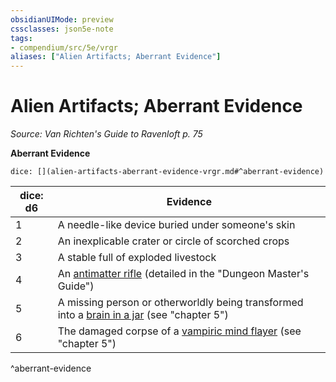 ```yaml
---
obsidianUIMode: preview
cssclasses: json5e-note
tags:
- compendium/src/5e/vrgr
aliases: ["Alien Artifacts; Aberrant Evidence"]
---
```

# Alien Artifacts; Aberrant Evidence
*Source: Van Richten's Guide to Ravenloft p. 75* 

**Aberrant Evidence**

`dice: [](alien-artifacts-aberrant-evidence-vrgr.md#^aberrant-evidence)`

| dice: d6 | Evidence |
|----------|----------|
| 1 | A needle-like device buried under someone's skin |
| 2 | An inexplicable crater or circle of scorched crops |
| 3 | A stable full of exploded livestock |
| 4 | An [antimatter rifle](/3-Mechanics/CLI/items/antimatter-rifle.md) (detailed in the "Dungeon Master's Guide") |
| 5 | A missing person or otherworldly being transformed into a [brain in a jar](/3-Mechanics/CLI/bestiary/undead/brain-in-a-jar-vrgr.md) (see "chapter 5") |
| 6 | The damaged corpse of a [vampiric mind flayer](/3-Mechanics/CLI/bestiary/undead/vampiric-mind-flayer-vrgr.md) (see "chapter 5") |
^aberrant-evidence